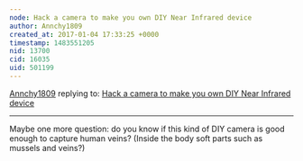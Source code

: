 ```yaml
---
node: Hack a camera to make you own DIY Near Infrared device
author: Annchy1809
created_at: 2017-01-04 17:33:25 +0000
timestamp: 1483551205
nid: 13700
cid: 16035
uid: 501199
---
```




[Annchy1809](../profile/Annchy1809) replying to: [Hack a camera to make you own DIY Near Infrared device](../notes/Cindy_ExCites/11-13-2016/hack-a-camera-to-make-you-own-diy-near-infrared-device)

----
Maybe one more question: do you know if this kind of DIY camera is good enough to capture human veins? (Inside the body soft parts such as mussels and veins?)
